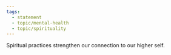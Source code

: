 ```yaml
---
tags:
  - statement
  - topic/mental-health
  - topic/spirituality
---
```

Spiritual practices strengthen our connection to our higher self.
